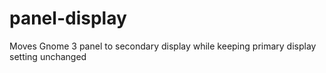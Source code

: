panel-display
=============

Moves Gnome 3 panel to secondary display while keeping primary display setting unchanged
